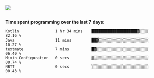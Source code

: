 [![](https://img.shields.io/badge/discord-jonatsp%234844-7289DA?logo=discord)](https://discord.com/users/239510668687048717)

##
**Time spent programming over the last 7 days:**
<!--START_SECTION:waka-->

```text
Kotlin                1 hr 34 mins    ████████████████████▓░░░░   82.16 %
Java                  11 mins         ██▓░░░░░░░░░░░░░░░░░░░░░░   10.27 %
textmate              7 mins          █▓░░░░░░░░░░░░░░░░░░░░░░░   06.40 %
Mixin Configuration   0 secs          ▒░░░░░░░░░░░░░░░░░░░░░░░░   00.74 %
NBTT                  0 secs          ░░░░░░░░░░░░░░░░░░░░░░░░░   00.43 %
```

<!--END_SECTION:waka-->
##
